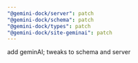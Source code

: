 ```yaml
---
"@gemini-dock/server": patch
"@gemini-dock/schema": patch
"@gemini-dock/types": patch
"@gemini-dock/site-geminai": patch
---
```


add geminAI; tweaks to schema and server
